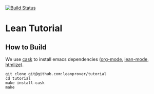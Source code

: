 [![Build Status](https://travis-ci.org/leanprover/tutorial.svg?branch=master)](https://travis-ci.org/leanprover/tutorial)

Lean Tutorial
=============

How to Build
------------

We use [cask][cask] to install emacs dependencies ([org-mode][org-mode], [lean-mode][lean-mode], [htmlize][htmlize]).

```
git clone git@github.com:leanprover/tutorial
cd tutorial
make install-cask
make
```

[cask]: https://github.com/cask/cask
[org-mode]: http://orgmode.org/
[lean-mode]: https://github.com/leanprover/lean/tree/master/src/emacs
[htmlize]: https://github.com/emacsmirror/htmlize
